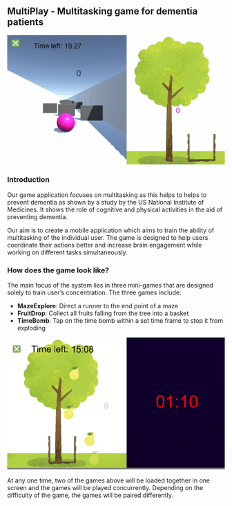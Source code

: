 ## MultiPlay - Multitasking game for dementia patients
![](mazefruitdrop.gif)

### Introduction
Our game application focuses on multitasking as this helps to helps to prevent dementia as shown by a study by the US National Institute of Medicines. It shows the role of cognitive and physical activities in the aid of preventing dementia.

Our aim is to create a mobile application which aims to train the ability of multitasking of the individual user. The game is designed to help users coordinate their actions better and increase brain engagement while working on different tasks simultaneously.

### How does the game look like?
The main focus of the system lies in three mini-games that are designed solely to train user’s concentration. The three games include:
- **MazeExplore**: Direct a runner to the end point of a maze
- **FruitDrop**: Collect all fruits falling from the tree into a basket
- **TimeBomb**: Tap on the time bomb within a set time frame to stop it from exploding

![](fruitdroptimebomb.gif)

At any one time, two of the games above will be loaded together in one screen and the games will be played concurrently. Depending on the difficulty of the game, the games will be paired differently. 


